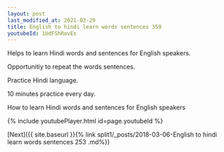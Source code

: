 ```yaml
---
layout: post
last_modified_at: 2021-03-29
title: English to hindi learn words sentences 359 
youtubeId: 1UdFShRovEs
---
```

 
 
Helps to learn Hindi words and sentences for English speakers.

Opportunitiy to repeat the words sentences. 

Practice Hindi language. 
 
10 minutes practice every day. 
 
How to learn Hindi words and sentences for English speakers 
 
{% include youtubePlayer.html id=page.youtubeId %}
 
 
[Next]({{ site.baseurl }}{% link  split1/_posts/2018-03-06-English to hindi learn words sentences 253 .md%})
 
